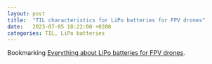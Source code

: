 ```yaml
---
layout: post
title:  "TIL characteristics for LiPo batteries for FPV drones"
date:   2023-07-05 18:22:00 +0200
categories: TIL, LiPo batteries
---
```

Bookmarking [Everything about LiPo batteries for FPV drones](https://dronomania.ru/faq/vsyo-o-lipo-batareyah-dlya-fpv-dronov.html).
